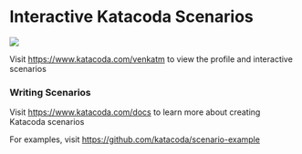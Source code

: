 # Interactive Katacoda Scenarios

[![](http://shields.katacoda.com/katacoda/venkatm/count.svg)](https://www.katacoda.com/venkatm "Get your profile on Katacoda.com")

Visit https://www.katacoda.com/venkatm to view the profile and interactive scenarios

### Writing Scenarios
Visit https://www.katacoda.com/docs to learn more about creating Katacoda scenarios

For examples, visit https://github.com/katacoda/scenario-example
